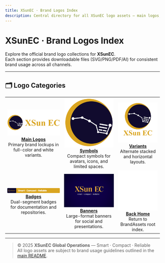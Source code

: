 ```yaml
---
title: XSunEC · Brand Logos Index
description: Central directory for all XSunEC logo assets — main logos, symbols, variants, badges, and banners.
---
```


# XSunEC · Brand Logos Index

Explore the official brand logo collections for **XSunEC**.  
Each section provides downloadable files (SVG/PNG/PDF/AI) for consistent brand usage across all channels.

---

## 🗂️ Logo Categories

<table>
  <tr>
    <td align="center">
      <a href="/logos/main/">
        <img src="https://raw.githubusercontent.com/VictorXSun/XSunEC-BrandAssets/main/logos/main/XSunEC_MainLogo.png" width="220" alt="Main Logos"/><br/>
        <b>Main Logos</b>
      </a><br/>
      Primary brand lockups in full-color and white variants.
    </td>
    <td align="center">
      <a href="/logos/symbols/">
        <img src="https://raw.githubusercontent.com/VictorXSun/XSunEC-BrandAssets/main/logos/symbols/XSunEC_MainSymbol.png" width="160" alt="Symbols"/><br/>
        <b>Symbols</b>
      </a><br/>
      Compact symbols for avatars, icons, and limited spaces.
    </td>
    <td align="center">
      <a href="/logos/variants/">
        <img src="https://raw.githubusercontent.com/VictorXSun/XSunEC-BrandAssets/main/logos/variants/XSunEC_StackedLogo.png" width="200" alt="Variants"/><br/>
        <b>Variants</b>
      </a><br/>
      Alternate stacked and horizontal layouts.
    </td>
  </tr>
  <tr>
    <td align="center">
      <a href="/logos/badges/">
        <img src="https://raw.githubusercontent.com/VictorXSun/XSunEC-BrandAssets/main/logos/badges/XSunEC_Badge_DualSegment_v3c_preview.png" width="220" alt="Badges"/><br/>
        <b>Badges</b>
      </a><br/>
      Dual-segment badges for documentation and repositories.
    </td>
    <td align="center">
      <a href="/logos/banners/">
        <img src="https://raw.githubusercontent.com/VictorXSun/XSunEC-BrandAssets/main/logos/banners/XSunEC_Brandfetch_Banner_1536x1024.png" width="260" alt="Banners"/><br/>
        <b>Banners</b>
      </a><br/>
      Large-format banners for social and presentations.
    </td>
    <td align="center">
      <a href="/">
        <img src="https://raw.githubusercontent.com/VictorXSun/XSunEC-BrandAssets/main/logos/symbols/XSunEC_LightSymbol.png" width="160" alt="Back Home"/><br/>
        <b>Back Home</b>
      </a><br/>
      Return to BrandAssets root index.
    </td>
  </tr>
</table>

---

> © 2025 **XSunEC Global Operations** — Smart · Compact · Reliable  
> All logo assets are subject to brand usage guidelines outlined in the [main README](https://github.com/VictorXSun/XSunEC-BrandAssets/blob/main/README.md).

